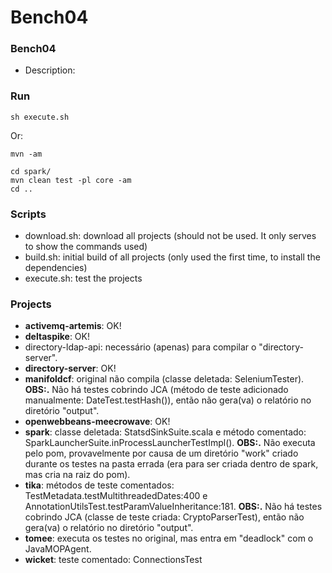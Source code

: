 # Bench04

### Bench04

   * Description: 

### Run

```
sh execute.sh
```

Or: 

```
mvn -am

cd spark/
mvn clean test -pl core -am
cd ..
```

### Scripts

   * download.sh: download all projects (should not be used. It only serves to show the commands used)
   * build.sh: initial build of all projects (only used the first time, to install the dependencies)
   * execute.sh: test the projects 
   
   
### Projects

   * **activemq-artemis**: OK!  
   * **deltaspike**: OK!  
   * directory-ldap-api: necessário (apenas) para compilar o "directory-server".
   * **directory-server**: OK!  
   * **manifoldcf**: original não compila (classe deletada: SeleniumTester). **OBS:.** Não há testes cobrindo JCA (método de teste adicionado manualmente: DateTest.testHash()), então não gera(va) o relatório no diretório "output".
   * **openwebbeans-meecrowave**: OK!  
   * **spark**: classe deletada: StatsdSinkSuite.scala e método comentado: SparkLauncherSuite.inProcessLauncherTestImpl(). **OBS:.** Não executa pelo pom, provavelmente por causa de um diretório "work" criado durante os testes na pasta errada (era para ser criada dentro de spark, mas cria na raiz do pom).  
   * **tika**: métodos de teste comentados: TestMetadata.testMultithreadedDates:400 e AnnotationUtilsTest.testParamValueInheritance:181. **OBS:.** Não há testes cobrindo JCA (classe de teste criada: CryptoParserTest), então não gera(va) o relatório no diretório "output".   
   * **tomee**: executa os testes no original, mas entra em "deadlock" com o JavaMOPAgent.  
   * **wicket**: teste comentado: ConnectionsTest
